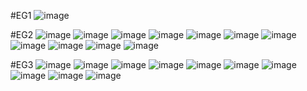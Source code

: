 #EG1
![image](https://user-images.githubusercontent.com/102288634/183368098-641dc4c3-e558-4f47-99a7-b5f272872646.png)

#EG2
![image](https://user-images.githubusercontent.com/102288634/183370327-43720fb6-db7e-4552-a7b1-9af543564391.png)
![image](https://user-images.githubusercontent.com/102288634/183378294-f1be8ead-4eb0-41d0-93b7-a9215bb27026.png)
![image](https://user-images.githubusercontent.com/102288634/183378336-5f4aebb6-2504-4b75-bc49-19aec438ee9e.png)
![image](https://user-images.githubusercontent.com/102288634/183378388-c73cabe5-b8a9-4f88-b27d-7efdc67e832c.png)
![image](https://user-images.githubusercontent.com/102288634/183378455-22d66060-939a-4232-8684-6bdb00628b14.png)
![image](https://user-images.githubusercontent.com/102288634/183378500-8e3e9a9c-64d6-4dc9-9c99-bca3cf4bf868.png)
![image](https://user-images.githubusercontent.com/102288634/183378645-75883c4b-50f5-42ce-b8b8-34130becafc1.png)
![image](https://user-images.githubusercontent.com/102288634/183378721-f0bb786c-428b-4d53-bf41-a4a099db0629.png)
![image](https://user-images.githubusercontent.com/102288634/183378824-2f02c3ea-b6a7-412f-9ec3-85a47d282462.png)
![image](https://user-images.githubusercontent.com/102288634/183378936-4f63528e-0c08-4358-a344-8a144aeb17d6.png)
![image](https://user-images.githubusercontent.com/102288634/183379178-5c5e659e-f0f3-46f6-ae4a-b69d3ba52618.png)

#EG3
![image](https://user-images.githubusercontent.com/102288634/183393020-f5d91ff8-f469-421d-a6c6-74831d363715.png)
![image](https://user-images.githubusercontent.com/102288634/183396948-efd2e3fe-2033-4c08-9182-159ea93d0769.png)
![image](https://user-images.githubusercontent.com/102288634/183396986-baf9ea10-db4d-49e0-9918-fc31c0b0085c.png)
![image](https://user-images.githubusercontent.com/102288634/183397141-8f7339fe-708a-4ced-823e-112422a4b149.png)
![image](https://user-images.githubusercontent.com/102288634/183397182-77abb0bf-a133-4e71-947f-29edb738e039.png)
![image](https://user-images.githubusercontent.com/102288634/183397269-a844075a-1f6a-473f-86ac-584181f54645.png)
![image](https://user-images.githubusercontent.com/102288634/183397396-2954c1ce-7d8e-47a6-951f-13d0fdf59d2f.png)
![image](https://user-images.githubusercontent.com/102288634/183397448-c92809ba-66ec-45c4-8711-760d9ea8c88a.png)
![image](https://user-images.githubusercontent.com/102288634/183397657-b34afae9-ebcf-4227-bb77-5c4646a96b03.png)
![image](https://user-images.githubusercontent.com/102288634/183398106-5353d146-b202-47e2-82cc-696405984c29.png)



